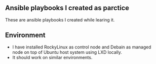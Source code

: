 ## Ansible playbooks I created as parctice
These are ansible playbooks I created while learing it.
## Environment
 - I have installed RockyLinux as control node and Debain as managed node on top of Ubuntu host system using LXD locally.
 - It should work on similar environments.
